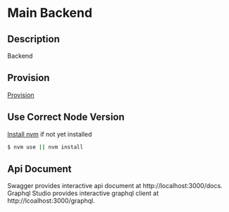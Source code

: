 # Main Backend

## Description

Backend

## Provision

[Provision](./docs/provision.md)

## Use Correct Node Version

[Install nvm](https://github.com/nvm-sh/nvm#installing-and-updating) if not yet installed

```sh
$ nvm use || nvm install
```

## Api Document

Swagger provides interactive api document at http://localhost:3000/docs.
Graphql Studio provides interactive graphql client at http://lcoalhost:3000/graphql.
